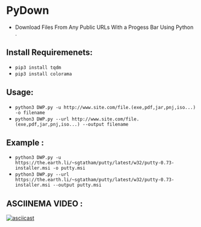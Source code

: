 # PyDown

- Download Files From Any Public URLs With a Progess Bar Using Python .

## Install Requiremenets:

- ```pip3 install tqdm```
- ```pip3 install colorama```

## Usage:

- ```python3 DWP.py -u http://www.site.com/file.(exe,pdf,jar,pnj,iso...) -o filename```
- ```python3 DWP.py --url http://www.site.com/file.(exe,pdf,jar,pnj,iso...) --output filename```

## Example :
	
- ```python3 DWP.py -u https://the.earth.li/~sgtatham/putty/latest/w32/putty-0.73-installer.msi -o putty.msi```
- ```python3 DWP.py --url https://the.earth.li/~sgtatham/putty/latest/w32/putty-0.73-installer.msi --output putty.msi```

## ASCIINEMA VIDEO :
[![asciicast](https://user-images.githubusercontent.com/38563357/85048413-2fdffb80-b18b-11ea-9142-40ed4b19e124.jpg)](https://asciinema.org/a/S5JjHM7eG27d1Izmwx265qbQb)
